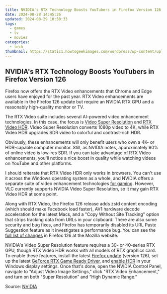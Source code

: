 ```yaml
---
title: NVIDIA's RTX Technology Boosts YouTubers in Firefox Version 126
date: 2024-08-28 14:45:26
updated: 2024-08-29 10:50:33
tags:
  - games
  - tv
  - movies
categories:
  - tech
thumbnail: https://static1.howtogeekimages.com/wordpress/wp-content/uploads/2023/12/firefox-hero-1.png
---
```


## NVIDIA's RTX Technology Boosts YouTubers in Firefox Version 126

Firefox now offers the RTX Video enhancements that Chrome and Edge users have enjoyed for the past year. RTX Video enhancements are available in the Firefox 126 update but require an NVIDIA RTX GPU and a reasonably high-quality monitor or TV.

 The RTX Video suite includes several AI-powered video enhancement technologies. In this case, the focus is [Video Super Resolution](https://extra-skills.techidaily.com/2024-approved-instagram-shout-out-for-podcast-fans/) and [RTX Video HDR](https://ios-unlock.techidaily.com/in-2024-8-safe-and-effective-methods-to-unlock-your-apple-iphone-15-pro-without-a-passcode-by-drfone-ios/). Video Super Resolution converts 1080p video to 4K, while RTX Video HDR upgrades SDR video to colorful and contrast-rich HDR.

 Obviously, these enhancements will only benefit users who own a 4K- or HDR-capable computer monitor. Still, as NVIDIA notes, approximately 90% of online video is low-res SDR. If you can take advantage of RTX Video enhancements, you'll notice a nice boost in quality while watching videos on YouTube and other platforms.

 I should reiterate that RTX Video HDR only works in browsers. You can't use it across the Windows operating system as a whole, and NVIDIA offers a separate suite of video enhancement technologies [for gaming](https://desktop-recording.techidaily.com/new-2024-approved-capture-master-high-res-screen-record/). However, VLC currently supports NVIDIA Video Super Resolution, so it may gain RTX Video HDR at some point.

 Along with RTX Video, the Firefox 126 release adds zstd content encoding (which should make Facebook load faster), AV1 hardware decode acceleration for the latest Macs, and a "Copy Without Site Tracking" option that strips tracking data from URLs in your clipboard. There are also some security and bug fixes, and Firefox has temporarily disabled its URL Paste Suggestion feature as it investigates a performance bug. You can see the [full list of changes](https://www.mozilla.org/en-US/firefox/126.0/releasenotes/) in Firefox 126 at the Mozilla website.

 NVIDIA's Video Super Resolution feature requires a 30- or 40-series RTX GPU, though RTX Video HDR works with all models of RTX graphics card. To enable these features, install the latest [Firefox update](https://www.mozilla.org/en-US/firefox/new/) (version 126), set up the latest [GeForce RTX Game Ready Driver](https://www.nvidia.com/en-us/geforce/game-ready-drivers/), and [enable HDR](https://sim-unlock.techidaily.com/in-2024-android-unlock-code-sim-unlock-your-itel-p55-phone-and-remove-locked-screen-by-drfone-android/) in your Windows display settings. Once that's done, open the NVIDIA Control Panel, navigate to "Adjust Video Image Settings," click "RTX Video Enhancement," and turn on both "Super Resolution” and “High Dynamic Range.”

 Source: [NVIDIA](https://blogs.nvidia.com/blog/ai-decoded-rtxvideo-firefox/)

<ins class="adsbygoogle"
     style="display:block"
     data-ad-format="autorelaxed"
     data-ad-client="ca-pub-7571918770474297"
     data-ad-slot="1223367746"></ins>



<ins class="adsbygoogle"
     style="display:block"
     data-ad-client="ca-pub-7571918770474297"
     data-ad-slot="8358498916"
     data-ad-format="auto"
     data-full-width-responsive="true"></ins>
